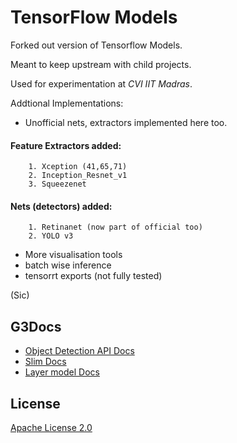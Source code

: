 # TensorFlow Models

Forked out version of Tensorflow Models. 

Meant to keep upstream with child projects.

Used for experimentation at _CVI IIT Madras_.

Addtional Implementations:

* Unofficial nets, extractors implemented here too. 

#### Feature Extractors added:  
        1. Xception (41,65,71)  
        2. Inception_Resnet_v1  
        3. Squeezenet  

#### Nets (detectors) added:  
        1. Retinanet (now part of official too)  
        2. YOLO v3  

* More visualisation tools 
* batch wise inference
* tensorrt exports (not fully tested)

(Sic)

## G3Docs

* [Object Detection  API Docs](object_detection/README.md)
* [Slim Docs](slim/README.md)
* [Layer model Docs](layer_models/README.md)

## License

[Apache License 2.0](LICENSE)
